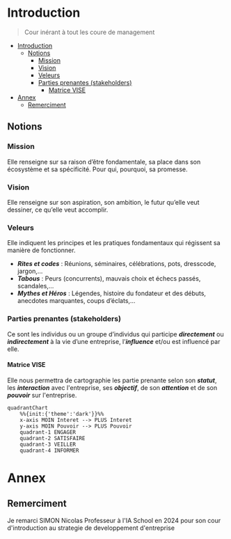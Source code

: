 # Introduction

> Cour inérant à tout les coure de management

- [Introduction](#introduction)
  - [Notions](#notions)
    - [Mission](#mission)
    - [Vision](#vision)
    - [Veleurs](#veleurs)
    - [Parties prenantes (stakeholders)](#parties-prenantes-stakeholders)
      - [Matrice VISE](#matrice-vise)
- [Annex](#annex)
  - [Remerciment](#remerciment)

## Notions

### Mission

Elle renseigne sur sa raison d’être fondamentale, sa place dans son écosystème et sa spécificité.
Pour qui, pourquoi, sa promesse.

### Vision

Elle renseigne sur son aspiration, son ambition, le futur qu’elle veut dessiner, ce qu’elle veut accomplir.

### Veleurs

Elle indiquent les principes et les pratiques fondamentaux qui régissent sa manière de fonctionner.

- ***Rites et codes*** : Réunions, séminaires, célébrations, pots, dresscode, jargon,…
- ***Tabous*** : Peurs (concurrents), mauvais choix et échecs passés, scandales,…
- ***Mythes et Héros*** : Légendes, histoire du fondateur et des débuts, anecdotes marquantes, coups d’éclats,…

### Parties prenantes (stakeholders)

Ce sont les individus ou un groupe d’individus qui participe ***directement*** ou ***indirectement*** à la vie d’une entreprise, l’***influence*** et/ou est influencé par elle.

#### Matrice VISE

Elle nous permettra de cartographie les partie prenante selon son ***statut***, les ***interaction*** avec l'entreprise, ses ***objectif***, de son ***attention*** et de son ***pouvoir*** sur l'entreprise.

<!-- les entete sont coupé -->
```mermaid
quadrantChart
    %%{init:{'theme':'dark'}}%%
    x-axis MOIN Interet --> PLUS Interet
    y-axis MOIN Pouvoir --> PLUS Pouvoir
    quadrant-1 ENGAGER
    quadrant-2 SATISFAIRE
    quadrant-3 VEILLER
    quadrant-4 INFORMER
```

# Annex

## Remerciment

Je remarci SIMON Nicolas Professeur à l'IA School en 2024 pour son cour d'introduction au strategie de developpement d'entreprise

<!-- crée par WyloW2RicardO le 2024-03-10 -->